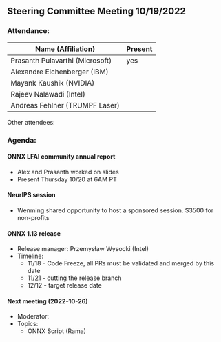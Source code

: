 ## Steering Committee Meeting 10/19/2022

### Attendance:

| Name (Affiliation)              | Present  |
| ------------------------------- | -------- |
| Prasanth Pulavarthi (Microsoft) | yes    |
| Alexandre Eichenberger (IBM)    |    |
| Mayank Kaushik (NVIDIA)         |    |
| Rajeev Nalawadi (Intel)         |    |
| Andreas Fehlner (TRUMPF Laser)  |    |

Other attendees: 

### Agenda:

  #### ONNX LFAI community annual report
  - Alex and Prasanth worked on slides
  - Present Thursday 10/20 at 6AM PT
  
  #### NeurIPS session
  - Wenming shared opportunity to host a sponsored session. $3500 for non-profits
  
  #### ONNX 1.13 release
  - Release manager: Przemysław Wysocki (Intel)
  - Timeline:
    - 11/18 - Code Freeze, all PRs must be validated and merged by this date
    - 11/21 - cutting the release branch
    - 12/12 - target release date
   
  #### Next meeting (2022-10-26)
  - Moderator: 
  - Topics:
    - ONNX Script (Rama)
